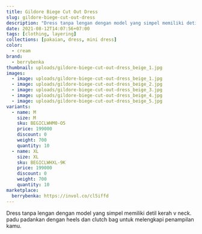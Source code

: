 ```yaml
---
title: Gildore Biege Cut Out Dress
slug: gildore-biege-cut-out-dress
description: "Dress tanpa lengan dengan model yang simpel memiliki detil kerah v neck. padu padankan dengan heels dan clutch bag untuk melengkapi penampilan kamu."
date: 2021-08-12T14:07:56+07:00
tags: [clothing, layering]
collections: [pakaian, dress, mini dress]
color:
  - cream
brand:
  - berrybenka
thumbnail: uploads/gildore-biege-cut-out-dress_beige_1.jpg
images:
  - image: uploads/gildore-biege-cut-out-dress_beige_1.jpg
  - image: uploads/gildore-biege-cut-out-dress_beige_2.jpg
  - image: uploads/gildore-biege-cut-out-dress_beige_3.jpg
  - image: uploads/gildore-biege-cut-out-dress_beige_4.jpg
  - image: uploads/gildore-biege-cut-out-dress_beige_5.jpg
variants:
  - name: M
    size: M
    sku: BEGICLWHM0-O5
    price: 199000
    discount: 0
    weight: 700
    quantity: 10
  - name: XL
    size: XL
    sku: BEGICLWHXL-9K
    price: 199000
    discount: 0
    weight: 700
    quantity: 10
marketplace:
  berrybenka: https://invol.co/cl5iffd
---
```


Dress tanpa lengan dengan model yang simpel memiliki detil kerah v neck. padu padankan dengan heels dan clutch bag untuk melengkapi penampilan kamu.
